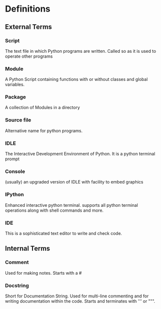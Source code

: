 # Definitions

## External Terms

### Script
The text file in which Python programs are written. Called so as it is used to operate other programs

### Module
A Python Script containing functions with or without classes and global variables.

### Package
A collection of Modules in a directory

### Source file
Alternative name for python programs.

### IDLE
The Interactive Development Environment of Python. It is a python terminal prompt

### Console
(usually) an upgraded version of IDLE with facility to embed graphics

### IPython
Enhanced interactive python terminal. supports all python terminal operations along with shell commands and more.

### IDE
This is a sophisticated text editor to write and check code.

## Internal Terms

### Comment
Used for making notes. Starts with a #

### Docstring
Short for Documentation String. Used for multi-line commenting and for writing documentation within the code. Starts and terminates with ''' or """.

